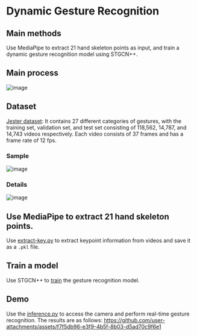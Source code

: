# Dynamic Gesture Recognition
## Main methods
Use MediaPipe to extract 21 hand skeleton points as input, and train a dynamic gesture recognition model using STGCN++.

## Main process
![image](https://github.com/user-attachments/assets/c18fe2d2-15fb-4e83-9972-87db60c6b68a)

## Dataset
[Jester dataset](https://www.qualcomm.com/developer/software/jester-dataset): It contains 27 different categories of gestures, with the training set, validation set, and test set consisting of 118,562, 14,787, and 14,743 videos respectively. Each video consists of 37 frames and has a frame rate of 12 fps.
### Sample
![image](https://github.com/user-attachments/assets/2af748db-1364-47be-b14c-a5f6f21c8b6c)
### Details
![image](https://github.com/user-attachments/assets/ee3fff9c-5b7b-4651-8b7d-83731c771574)

## Use MediaPipe to extract 21 hand skeleton points.
Use [extract-key.py](https://github.com/zzh30/Dynamic-Gesture-Recognition/blob/main/demo/inference.py) to extract keypoint information from videos and save it as a `.pkl` file.
## Train a model 
Use STGCN++ to [train](https://github.com/zzh30/Dynamic-Gesture-Recognition/tree/main/train) the gesture recognition model.
## Demo
Use the [inference.py](https://github.com/zzh30/Dynamic-Gesture-Recognition/blob/main/demo/inference.py) to access the camera and perform real-time gesture recognition. The results are as follows:
https://github.com/user-attachments/assets/f7f5db96-e3f9-4b5f-8b03-d5ad70c9f6e1

